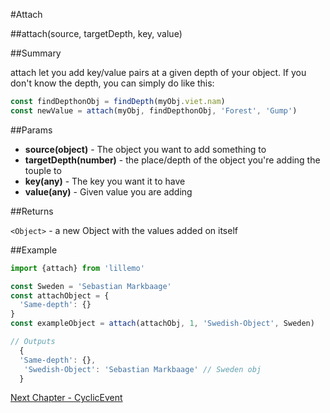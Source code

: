 #Attach

##attach(source, targetDepth, key, value)

##Summary

attach let you add key/value pairs at a given depth of your object. If you don't know the depth, you can simply do like this:
```js
const findDepthonObj = findDepth(myObj.viet.nam)
const newValue = attach(myObj, findDepthonObj, 'Forest', 'Gump')
```

##Params

* **source(object)** - The object you want to add something to
* **targetDepth(number)** - the place/depth of the object you're adding the touple to
* **key(any)** - The key you want it to have
* **value(any)** - Given value you are adding

##Returns

`<Object>` - a new Object with the values added on itself

##Example

```js
import {attach} from 'lillemo'

const Sweden = 'Sebastian Markbaage'
const attachObject = {
  'Same-depth': {}
}
const exampleObject = attach(attachObj, 1, 'Swedish-Object', Sweden)

// Outputs
  {
  'Same-depth': {},
   'Swedish-Object': 'Sebastian Markbaage' // Sweden obj
  }
```
[Next Chapter - CyclicEvent](https://github.com/ev1stensberg/lillemo/blob/master/documentation/API/cyclicEvent.md)
